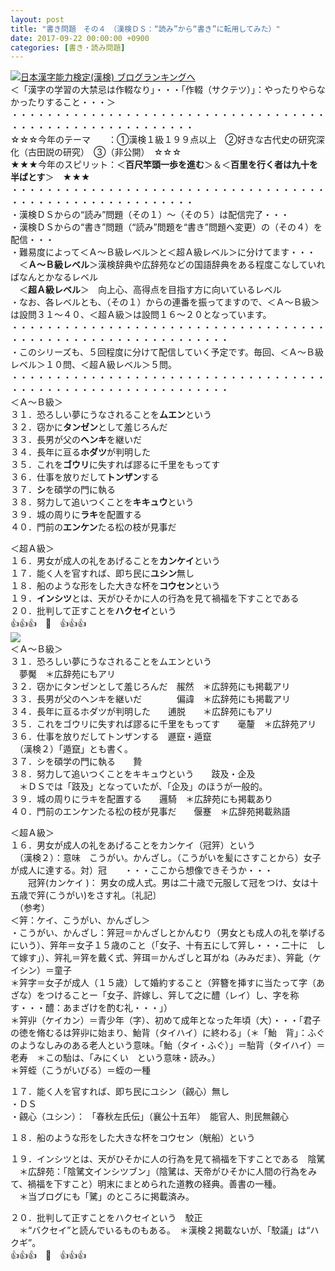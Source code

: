 ```yaml
---
layout: post
title: "書き問題　その４　（漢検ＤＳ：“読み”から“書き”に転用してみた）"
date: 2017-09-22 00:00:00 +0900
categories: [書き・読み問題]
---
```


[![](/syuusyuu9701/assets/images/書き問題-その４-（漢検ｄｓ：“読み”から“書き”に転用してみた）-br_c_3028_1.gif)](http://blog.with2.net/link.php?1659096:3028 "日本漢字能力検定(漢検) ブログランキングへ")[日本漢字能力検定(漢検) ブログランキングへ](http://blog.with2.net/link.php?1659096:3028)  
＜「漢字の学習の大禁忌は作輟なり」・・・「作輟（サクテツ）」：やったりやらなかったりすること・・・＞  
・・・・・・・・・・・・・・・・・・・・・・・・・・・・・・・・・・・・・・・・・・・・・・・・・・・・・・・・・  
☆☆☆今年のテーマ　　：①漢検１級１９９点以上　②好きな古代史の研究深化（古田説の研究）　③（非公開）　☆☆☆　　  
★★★今年のスピリット：＜**百尺竿頭一歩を進む**＞＆＜**百里を行く者は九十を半ばとす**＞　★★★  
・・・・・・・・・・・・・・・・・・・・・・・・・・・・・・・・・・・・・・・・・・・・・・・・・・・・・・・・・  
・漢検ＤＳからの“読み”問題（その１）～（その５）は配信完了・・・  
・漢検ＤＳからの“書き”問題（“読み”問題を“書き”問題へ変更）の（その４）を配信・・・  
・難易度によって＜Ａ～Ｂ級レベル＞と＜超Ａ級レベル＞に分けてます・・・  
　＜**Ａ～Ｂ級レベル**＞漢検辞典や広辞苑などの国語辞典をある程度こなしていればなんとかなるレベル  
　＜**超Ａ級レベル**＞　向上心、高得点を目指す方に向いているレベル  
・なお、各レベルとも、（その１）からの連番を振ってますので、＜Ａ～Ｂ級＞は設問３１～４０、＜超Ａ級＞は設問１６～２０となっています。  
・・・・・・・・・・・・・・・・・・・・・・・・・・・・・・・・・・・・・・・・・・・・・・・・・・・・・・・・・・・・・  
・このシリーズも、５回程度に分けて配信していく予定です。毎回、＜Ａ～Ｂ級レベル＞１０問、＜超Ａ級レベル＞５問。  
・・・・・・・・・・・・・・・・・・・・・・・・・・・・・・・・・・・・・・・・・・・・・・・・・・・・・・・・・・・・・  
＜Ａ～Ｂ級＞  
３１．恐ろしい夢にうなされることを**ムエン**という  
３２．窃かに**タンゼン**として羞じろんだ　  
３３．長男が父の**ヘンキ**を継いだ　　　　  
３４．長年に亘る**ホダツ**が判明した　　  
３５．これを**ゴウリ**に失すれば謬るに千里をもってす　　  
３６．仕事を放りだして**トンザン**する　  
３７．**シ**を碩学の門に執る　　  
３８．努力して追いつくことを**キキュウ**という　　  
３９．城の周りに**ラキ**を配置する　　  
４０．門前の**エンケン**たる松の枝が見事だ　　  
  
＜超Ａ級＞  
１６．男女が成人の礼をあげることを**カンケイ**という  
１７．能く人を官すれば、即ち民に**ユシン**無し  
１８．船のような形をした大きな杯を**コウセン**という  
１９．**インシツ**とは、天がひそかに人の行為を見て禍福を下すことである　  
２０．批判して正すことを**ハクセイ**という　  
👍👍👍　🐔　👍👍👍  
![](/syuusyuu9701/assets/images/書き問題-その４-（漢検ｄｓ：“読み”から“書き”に転用してみた）-0a0a2ef8cb407f0c880bed440a25da11.png)  
＜Ａ～Ｂ級＞  
３１．恐ろしい夢にうなされることをムエンという  
　夢魘　＊広辞苑にもアリ  
３２．窃かにタンゼンとして羞じろんだ　赧然　＊広辞苑にも掲載アリ  
３３．長男が父のヘンキを継いだ　　　　偏諱　＊広辞苑にも掲載アリ  
３４．長年に亘るホダツが判明した　　逋脱　　＊広辞苑にもアリ  
３５．これをゴウリに失すれば謬るに千里をもってす　　毫釐　＊広辞苑アリ  
３６．仕事を放りだしてトンザンする　遯竄・遁竄  
　（漢検２）「遁竄」とも書く。  
３７．シを碩学の門に執る　　贄  
３８．努力して追いつくことをキキュウという　　跂及・企及  
　＊ＤＳでは「跂及」となっていたが、「企及」のほうが一般的。  
３９．城の周りにラキを配置する　　邏騎　＊広辞苑にも掲載あり  
４０．門前のエンケンたる松の枝が見事だ　　偃蹇　＊広辞苑掲載熟語  
  
＜超Ａ級＞  
１６．男女が成人の礼をあげることをカンケイ（冠笄）という  
　（漢検２）：意味　こうがい。かんざし。（こうがいを髪にさすことから）女子が成人に達する。対）冠　　・・・ここから想像できそうか・・・  
　　冠笄(カンケイ )： 男女の成人式。男は二十歳で元服して冠をつけ、女は十五歳で笄(こうがい)をさす礼。〔礼記〕  
　（参考）  
＜笄：ケイ、こうがい、かんざし＞  
・こうがい、かんざし：笄冠＝かんざしとかんむり（男女とも成人の礼を挙げるにいう）、笄年＝女子１５歳のこと（「女子、十有五にして笄し・・・二十に　して嫁す」）、笄礼＝笄を戴く式、笄珥＝かんざしと耳がね（みみだま）、笄齔（ケイシン）＝童子  
＊笄字＝女子が成人（１５歳）して婚約すること（笄簪を挿すに当たって字（あざな）をつけることー「女子、許嫁し、笄して之に醴（レイ）し、字を称す・・・醴：あまざけを酌む礼・・・」）  
＊笄丱（ケイカン）＝青少年（字）、初めて成年となった年頃（大）・・・「君子の徳を脩むるは笄丱に始まり、鮐背（タイハイ）に終わる」（＊「鮐　背」：ふぐのようなしみのある老人という意味。「鮐（タイ・ふぐ）」＝駘背（タイハイ）＝老寿　＊この駘は、「みにくい　という意味・読み。）  
＊笄蛭（こうがいびる）＝蛭の一種  
  
１７．能く人を官すれば、即ち民にユシン（覦心）無し  
・ＤＳ  
・覦心（ユシン）： 「春秋左氏伝」（襄公十五年）　能官人、則民無覦心  
  
１８．船のような形をした大きな杯をコウセン（觥船）という  
  
１９．インシツとは、天がひそかに人の行為を見て禍福を下すことである　陰騭  
　＊広辞苑：「陰騭文インシツブン」（陰騭は、天帝がひそかに人間の行為をみて、禍福を下すこと）明末にまとめられた道教の経典。善書の一種。  
　＊当ブログにも「騭」のところに掲載済み。  
  
２０．批判して正すことをハクセイという　駮正  
　＊“バクセイ”と読んでいるものもある。　＊漢検２掲載ないが、「駮議」は“ハクギ”。  
👍👍👍　🐔　👍👍👍